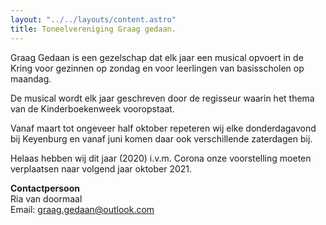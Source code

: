 ```yaml
---
layout: "../../layouts/content.astro"
title: Toneelvereniging Graag gedaan.
---
```


Graag Gedaan is een gezelschap dat elk jaar een musical opvoert in de Kring voor gezinnen op zondag en voor leerlingen van basisscholen op maandag.

De musical wordt elk jaar geschreven door de regisseur waarin het thema van de Kinderboekenweek vooropstaat.

Vanaf maart tot ongeveer half oktober repeteren wij elke donderdagavond bij Keyenburg en vanaf juni komen daar ook verschillende zaterdagen bij.

Helaas hebben wij dit jaar (2020) i.v.m. Corona onze voorstelling moeten verplaatsen naar volgend jaar oktober 2021.

**Contactpersoon**  
Ria van doormaal  
Email: [graag.gedaan@outlook.com](mailto:graag.gedaan@outlook.com)
